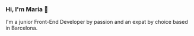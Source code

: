 ### Hi, I'm Maria 👋

I'm a junior Front-End Developer by passion and an expat by choice based in Barcelona.


<!--
**MariaCassandra/MariaCassandra** is a ✨ _special_ ✨ repository because its `README.md` (this file) appears on your GitHub profile.

Languages and Tools:
![image](https://user-images.githubusercontent.com/73235842/114755288-c2284000-9d59-11eb-9495-d04f4d43b610.png)

![image](https://user-images.githubusercontent.com/73235842/114755313-c81e2100-9d59-11eb-8d33-735d49452a20.png)

![image](https://user-images.githubusercontent.com/73235842/114755330-cce2d500-9d59-11eb-9d13-f68dcd976a1f.png)

![image](https://user-images.githubusercontent.com/73235842/114755342-d2401f80-9d59-11eb-971d-64468b98ac07.png)

![image](https://user-images.githubusercontent.com/73235842/114755375-d9672d80-9d59-11eb-8ebe-9abd5348a09c.png)

![image](https://user-images.githubusercontent.com/73235842/114755387-dd934b00-9d59-11eb-9d6a-9a53e3a78d6f.png)

Angular

![image](https://user-images.githubusercontent.com/73235842/114755426-e6841c80-9d59-11eb-9970-4718994e03b7.png)

![image](https://user-images.githubusercontent.com/73235842/114755443-eb48d080-9d59-11eb-99ca-38dedd33c1e4.png)

![image](https://user-images.githubusercontent.com/73235842/114755463-f13eb180-9d59-11eb-80d2-8f04bdad612c.png)

![image](https://user-images.githubusercontent.com/73235842/114755478-f6036580-9d59-11eb-87af-6eddfb62d5f8.png)

![image](https://user-images.githubusercontent.com/73235842/114755495-fbf94680-9d59-11eb-9a72-d3e7383aecb7.png)



Here are some ideas to get you started:

- 🔭 I’m currently working on ...
- 🌱 I’m currently learning ...
- 👯 I’m looking to collaborate on ...
- 🤔 I’m looking for help with ... My GOAL: work as a professional Front-end Developer in a vibrant Tech company in Barcelona.
- 💬 Ask me about ...
- 📫 Reach me at: ... https://www.linkedin.com/in/mariacassandra/
- 😄 Pronouns: ...
- ⚡ Fun fact: ...
-->
